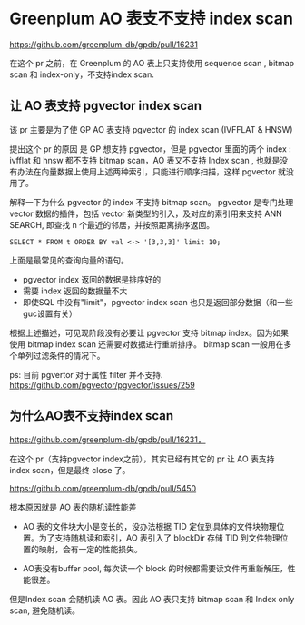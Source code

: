 # Greenplum AO 表支不支持 index scan

https://github.com/greenplum-db/gpdb/pull/16231 

在这个 pr 之前，在 Greenplum 的 AO 表上只支持使用 sequence scan , bitmap scan 和 index-only，不支持index scan. 

## 让 AO 表支持 pgvector index scan

该 pr 主要是为了使 GP AO 表支持 pgvector 的 index  scan (IVFFLAT & HNSW)

提出这个 pr 的原因 是 GP 想支持 pgvector，但是 pgvector 里面的两个 index : ivfflat 和 hnsw 都不支持 bitmap scan，AO 表又不支持 Index scan , 也就是没有办法在向量数据上使用上述两种索引，只能进行顺序扫描，这样 pgvector 就没用了。

解释一下为什么 pgvector 的 index 不支持 bitmap scan。 pgvector 是专门处理 vector 数据的插件，包括 vector 新类型的引入，及对应的索引用来支持 ANN SEARCH, 即查找 n 个最近的邻居，并按照距离排序返回。

```
SELECT * FROM t ORDER BY val <-> '[3,3,3]' limit 10;
```
上面是最常见的查询向量的语句。
- pgvector index 返回的数据是排序好的
- 需要 index 返回的数据量不大
- 即使SQL 中没有"limit"，pgvector index scan 也只是返回部分数据（和一些guc设置有关）  

根据上述描述，可见现阶段没有必要让 pgvector 支持 bitmap index。因为如果使用 bitmap index scan 还需要对数据进行重新排序。
bitmap scan 一般用在多个单列过滤条件的情况下。

ps: 目前 pgvertor 对于属性 filter 并不支持. https://github.com/pgvector/pgvector/issues/259 

## 为什么AO表不支持index scan
https://github.com/greenplum-db/gpdb/pull/16231， 

在这个 pr（支持pgvector index之前），其实已经有其它的 pr 让 AO 表支持 index scan，但是最终 close 了。

https://github.com/greenplum-db/gpdb/pull/5450 

根本原因就是 AO 表的随机读性能差
- AO 表的文件块大小是变长的，没办法根据 TID 定位到具体的文件块物理位置。为了支持随机读和索引，AO 表引入了 blockDir 存储 TID 到文件物理位置的映射，会有一定的性能损失。

- AO表没有buffer pool, 每次读一个 block 的时候都需要读文件再重新解压，性能很差。

但是Index scan 会随机读 AO 表。因此 AO 表只支持 bitmap scan 和 Index only scan, 避免随机读。

